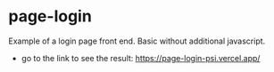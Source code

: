 # page-login
Example of a login page front end. Basic without additional javascript.
- go to the link to see the result: https://page-login-psi.vercel.app/
